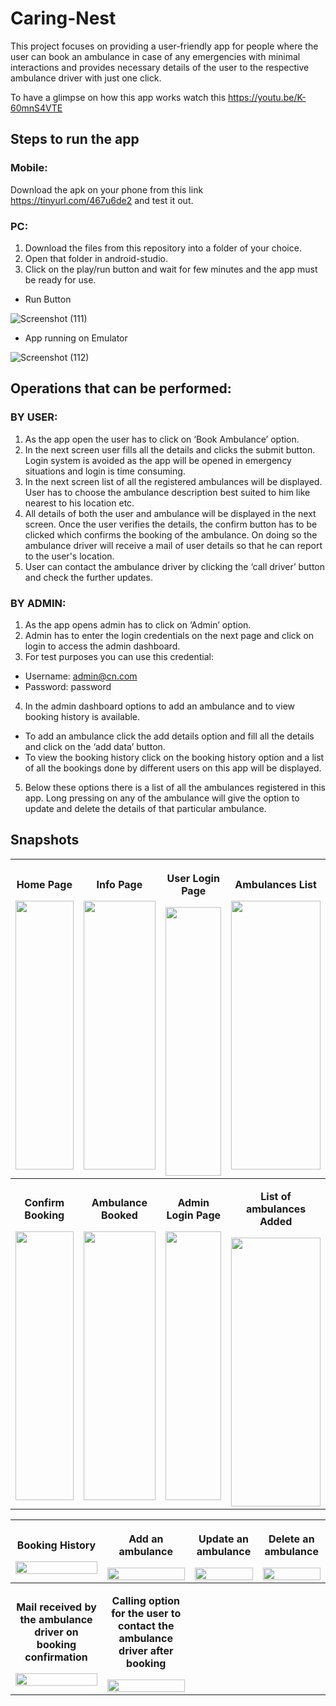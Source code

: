 # Caring-Nest
This project focuses on providing a user-friendly app for people where the user can book an ambulance in case of any emergencies with minimal interactions and provides necessary details of the user to the respective ambulance driver with just one click.

To have a glimpse on how this app works watch this https://youtu.be/K-60mnS4VTE 

## Steps to run the app
### Mobile:
Download the apk on your phone from this link https://tinyurl.com/467u6de2 and test it out.
### PC:
1. Download the files from this repository into a folder of your choice.
2. Open that folder in android-studio. 
3. Click on the play/run button and wait for few minutes and the app must be ready for use.
 * Run Button

![Screenshot (111)](https://user-images.githubusercontent.com/65860350/148649936-e81b40b0-2935-49b2-857e-c3ece8928923.png)
 * App running on Emulator

![Screenshot (112)](https://user-images.githubusercontent.com/65860350/148649940-a02c7b03-7c5c-4f39-a6ca-9792efb83392.png)

## Operations that can be performed:
### BY USER:
1. As the app open the user has to click on ‘Book Ambulance’ option.
2. In the next screen user fills all the details and clicks the submit button. 
Login system is avoided as the app will be opened in emergency situations and login is time consuming.
4. In the next screen list of all the registered ambulances will be displayed.
User has to choose the ambulance description best suited to him like
nearest to his location etc.
4. All details of both the user and ambulance will be displayed in the next
screen. Once the user verifies the details, the confirm button has to be
clicked which confirms the booking of the ambulance. On doing so the 
ambulance driver will receive a mail of user details so that he can report to the user's location.
5. User can contact the ambulance driver by clicking the ‘call driver’ button
and check the further updates.

### BY ADMIN:
1. As the app opens admin has to click on ‘Admin’ option.
2. Admin has to enter the login credentials on the next page and click on
login to access the admin dashboard.
3. For test purposes you can use this credential:
 * Username: admin@cn.com
 * Password: password
4. In the admin dashboard options to add an ambulance and to view
booking history is available.
 * To add an ambulance click the add details option and fill all the
details and click on the ‘add data’ button.
 * To view the booking history click on the booking history option
and a list of all the bookings done by different users on this app
will be displayed.
5. Below these options there is a list of all the ambulances registered in this
app. Long pressing on any of the ambulance will give the option to
update and delete the details of that particular ambulance. 

## Snapshots
| <p><b>Home Page</b></p><img src="https://user-images.githubusercontent.com/65860350/148651125-7ebc34a2-ee54-4c74-9363-27e127824ef6.jpg" width="100%" height="430px"> | <p><b>Info Page</b></p> <img src="https://user-images.githubusercontent.com/65860350/148673221-77cc5e18-22e4-47d0-a2dc-94daf6132ec5.jpg" width="100%" height="430px">|<p><b>User Login Page</b></p> <img src="https://user-images.githubusercontent.com/65860350/148673229-9f81ef89-4911-4687-9b8d-0a3a6bd145d3.jpg" width="100%" height="430px">| <p><b>Ambulances List</b></p> <img src="https://user-images.githubusercontent.com/65860350/230722649-b488833b-3c18-4814-a98b-290667e23522.png" width="100%" height="430px">|
|:-------------------------:|:-------------------------:|:-------------------------:|:-------------------------:|
|<p><b>Confirm Booking</b></p><img src="https://user-images.githubusercontent.com/65860350/230722693-da2c2cdd-76cb-44ae-a4a1-1ed9137a86da.png" width="100%" height="430px"> | <p><b>Ambulance Booked</b></p> <img src="https://user-images.githubusercontent.com/65860350/230722719-6011fe79-12a8-49c2-b83c-4f7233bdcfa1.png" width="100%" height="430px">|<p><b>Admin Login Page</b></p> <img src="https://user-images.githubusercontent.com/65860350/148673242-21e9996c-57c2-4c8d-93fd-21a1c7a7cd50.jpg" width="100%" height="430px">| <p><b>List of ambulances Added</b></p> <img src="https://user-images.githubusercontent.com/65860350/230722748-808cb890-d36a-439e-97f1-6f2c76c58467.png" width="100%" height="430px">|

|<p><b>Booking History</b></p><img src="https://user-images.githubusercontent.com/65860350/230722773-98e105e7-9535-4d93-93f4-0f68db1ab304.png" width="100%"> | <p><b>Add an ambulance</b></p> <img src="https://user-images.githubusercontent.com/65860350/148673251-e6920bc5-d5ca-4ce2-8be2-7aba64575c5e.jpg" width="100%">|<p><b>Update an ambulance</b></p> <img src="https://user-images.githubusercontent.com/65860350/230722796-3139141b-5c7c-4429-b989-855ac91fdbb6.png" width="100%">| <p><b>Delete an ambulance</b></p> <img src="https://user-images.githubusercontent.com/65860350/230722816-70e2a045-c4d7-4ee4-9b36-435a4c74d7dd.png" width="100%">|
|:-------------------------:|:-------------------------:|:-------------------------:|:-------------------------:|
|<p><b>Mail received by the ambulance driver on booking confirmation</b></p><img src="https://user-images.githubusercontent.com/65860350/148673847-b2959374-100a-4caf-b264-53c35dd15e61.png" width="100%"> | <p><b>Calling option for the user to contact the ambulance driver after booking</b></p> <img src="https://user-images.githubusercontent.com/65860350/230722836-493e9271-800b-4c78-b0d1-8f3d485f10c7.png" width="100%">|


